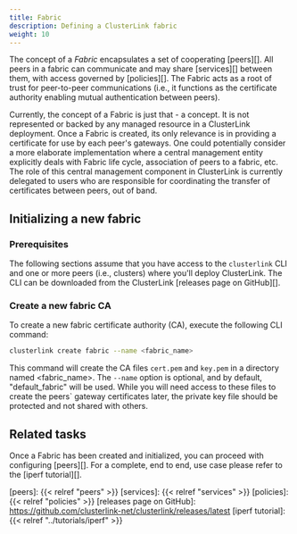 ```yaml
---
title: Fabric
description: Defining a ClusterLink fabric
weight: 10
---
```


The concept of a *Fabric* encapsulates a set of cooperating [peers][].
 All peers in a fabric can communicate and may share [services][]
 between them, with access governed by [policies][].
 The Fabric acts as a root of trust for peer-to-peer communications (i.e.,
 it functions as the certificate authority enabling mutual authentication between
 peers).

Currently, the concept of a Fabric is just that - a concept. It is not represented
 or backed by any managed resource in a ClusterLink deployment. Once a Fabric is created,
 its only relevance is in providing a certificate for use by each peer's gateways.
 One could potentially consider a more elaborate implementation where a central
 management entity explicitly deals with Fabric life cycle, association of peers to
 a fabric, etc. The role of this central management component in ClusterLink is currently
 delegated to users who are responsible for coordinating the transfer of certificates
 between peers, out of band.

## Initializing a new fabric

### Prerequisites

The following sections assume that you have access to the `clusterlink` CLI and one or more
 peers (i.e., clusters) where you'll deploy ClusterLink. The CLI can be downloaded
 from the ClusterLink [releases page on GitHub][].

### Create a new fabric CA

To create a new fabric certificate authority (CA), execute the following CLI command:

```sh
clusterlink create fabric --name <fabric_name>
```

This command will create the CA files `cert.pem` and `key.pem` in a directory named <fabric_name>.
 The `--name` option is optional, and by default, "default_fabric" will be used.
 While you will need access to these files to create the peers` gateway certificates later,
 the private key file should be protected and not shared with others.

## Related tasks

Once a Fabric has been created and initialized, you can proceed with configuring
 [peers][]. For a complete, end to end, use case please refer to the
 [iperf tutorial][].

[peers]: {{< relref "peers" >}}
[services]: {{< relref "services" >}}
[policies]: {{< relref "policies" >}}
[releases page on GitHub]: https://github.com/clusterlink-net/clusterlink/releases/latest
[iperf tutorial]: {{< relref "../tutorials/iperf" >}}
